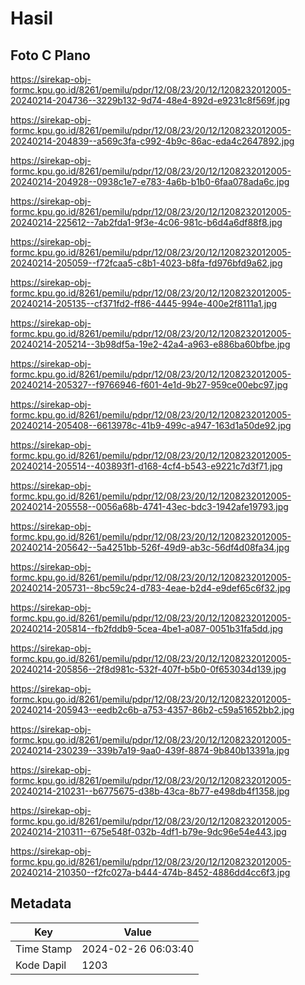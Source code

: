 # Hasil

## Foto C Plano

https://sirekap-obj-formc.kpu.go.id/8261/pemilu/pdpr/12/08/23/20/12/1208232012005-20240214-204736--3229b132-9d74-48e4-892d-e9231c8f569f.jpg

https://sirekap-obj-formc.kpu.go.id/8261/pemilu/pdpr/12/08/23/20/12/1208232012005-20240214-204839--a569c3fa-c992-4b9c-86ac-eda4c2647892.jpg

https://sirekap-obj-formc.kpu.go.id/8261/pemilu/pdpr/12/08/23/20/12/1208232012005-20240214-204928--0938c1e7-e783-4a6b-b1b0-6faa078ada6c.jpg

https://sirekap-obj-formc.kpu.go.id/8261/pemilu/pdpr/12/08/23/20/12/1208232012005-20240214-225612--7ab2fda1-9f3e-4c06-981c-b6d4a6df88f8.jpg

https://sirekap-obj-formc.kpu.go.id/8261/pemilu/pdpr/12/08/23/20/12/1208232012005-20240214-205059--f72fcaa5-c8b1-4023-b8fa-fd976bfd9a62.jpg

https://sirekap-obj-formc.kpu.go.id/8261/pemilu/pdpr/12/08/23/20/12/1208232012005-20240214-205135--cf371fd2-ff86-4445-994e-400e2f8111a1.jpg

https://sirekap-obj-formc.kpu.go.id/8261/pemilu/pdpr/12/08/23/20/12/1208232012005-20240214-205214--3b98df5a-19e2-42a4-a963-e886ba60bfbe.jpg

https://sirekap-obj-formc.kpu.go.id/8261/pemilu/pdpr/12/08/23/20/12/1208232012005-20240214-205327--f9766946-f601-4e1d-9b27-959ce00ebc97.jpg

https://sirekap-obj-formc.kpu.go.id/8261/pemilu/pdpr/12/08/23/20/12/1208232012005-20240214-205408--6613978c-41b9-499c-a947-163d1a50de92.jpg

https://sirekap-obj-formc.kpu.go.id/8261/pemilu/pdpr/12/08/23/20/12/1208232012005-20240214-205514--403893f1-d168-4cf4-b543-e9221c7d3f71.jpg

https://sirekap-obj-formc.kpu.go.id/8261/pemilu/pdpr/12/08/23/20/12/1208232012005-20240214-205558--0056a68b-4741-43ec-bdc3-1942afe19793.jpg

https://sirekap-obj-formc.kpu.go.id/8261/pemilu/pdpr/12/08/23/20/12/1208232012005-20240214-205642--5a4251bb-526f-49d9-ab3c-56df4d08fa34.jpg

https://sirekap-obj-formc.kpu.go.id/8261/pemilu/pdpr/12/08/23/20/12/1208232012005-20240214-205731--8bc59c24-d783-4eae-b2d4-e9def65c6f32.jpg

https://sirekap-obj-formc.kpu.go.id/8261/pemilu/pdpr/12/08/23/20/12/1208232012005-20240214-205814--fb2fddb9-5cea-4be1-a087-0051b31fa5dd.jpg

https://sirekap-obj-formc.kpu.go.id/8261/pemilu/pdpr/12/08/23/20/12/1208232012005-20240214-205856--2f8d981c-532f-407f-b5b0-0f653034d139.jpg

https://sirekap-obj-formc.kpu.go.id/8261/pemilu/pdpr/12/08/23/20/12/1208232012005-20240214-205943--eedb2c6b-a753-4357-86b2-c59a51652bb2.jpg

https://sirekap-obj-formc.kpu.go.id/8261/pemilu/pdpr/12/08/23/20/12/1208232012005-20240214-230239--339b7a19-9aa0-439f-8874-9b840b13391a.jpg

https://sirekap-obj-formc.kpu.go.id/8261/pemilu/pdpr/12/08/23/20/12/1208232012005-20240214-210231--b6775675-d38b-43ca-8b77-e498db4f1358.jpg

https://sirekap-obj-formc.kpu.go.id/8261/pemilu/pdpr/12/08/23/20/12/1208232012005-20240214-210311--675e548f-032b-4df1-b79e-9dc96e54e443.jpg

https://sirekap-obj-formc.kpu.go.id/8261/pemilu/pdpr/12/08/23/20/12/1208232012005-20240214-210350--f2fc027a-b444-474b-8452-4886dd4cc6f3.jpg


## Metadata

| Key        | Value               |
| ---------- | ------------------- |
| Time Stamp | 2024-02-26 06:03:40 |
| Kode Dapil | 1203                |



